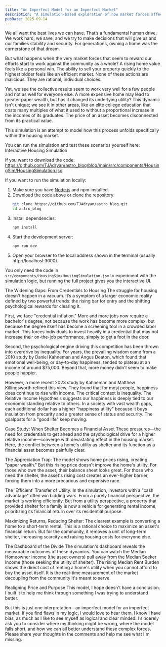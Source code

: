 ```yaml
---
title: "An Imperfect Model for an Imperfect Market"
description: "A simulation-based exploration of how market forces affect housing utility and affordability."
pubDate: 2025-09-14
---
```


We all want the best lives we can have. That’s a fundamental human drive. We work hard, we save, and we try to make decisions that will give us and our families stability and security. For generations, owning a home was the cornerstone of that dream.

But what happens when the very market forces that seem to reward our efforts start to work against the community as a whole? A rising home value feels like a personal win. The ability to sell your property quickly to the highest bidder feels like an efficient market. None of these actions are malicious. They are rational, individual choices.

Yet, we see the collective results seem to work very well for a few people and not as well for everyone else. A more expensive home may lead to greater paper wealth, but has it changed its underlying utility? This dynamic isn't unique; we see it in other areas, like an elite college education that costs many multiples of what it used to without a proportional increase in the incomes of its graduates. The price of an asset becomes disconnected from its practical value.

This simulation is an attempt to model how this process unfolds specifically within the housing market.

You can run the simulation and test these scenarios yourself here:
Interactive Housing Simulation

If you want to download the code:
https://github.com/TJAdryan/astro_blog/blob/main/src/components/HousingSim/HousingSimulation.jsx

If you want to run the simulation locally:

1. Make sure you have [Node.js](https://nodejs.org/) and npm installed.
2. Download the code above or clone the repository:
   ```bash
   git clone https://github.com/TJAdryan/astro_blog.git
   cd astro_blog
   ```
3. Install dependencies:
   ```bash
   npm install
   ```
4. Start the development server:
   ```bash
   npm run dev
   ```
5. Open your browser to the local address shown in the terminal (usually http://localhost:3000).

You only need the code in `src/components/HousingSim/HousingSimulation.jsx` to experiment with the simulation logic, but running the full project gives you the interactive UI.

The Widening Gaps: From Credentials to Housing
The struggle for housing doesn't happen in a vacuum. It’s a symptom of a larger economic reality defined by two powerful trends: the rising bar for entry and the shifting psychological rewards for clearing it.

First, we face "credential inflation." More and more jobs now require a bachelor's degree, not because the work has become more complex, but because the degree itself has become a screening tool in a crowded labor market. This forces individuals to invest heavily in a credential that may not increase their on-the-job performance, simply to get a foot in the door.

Second, the psychological engine driving this competition has been thrown into overdrive by inequality. For years, the prevailing wisdom came from a 2010 study by Daniel Kahneman and Angus Deaton, which found that emotional well-being, or day-to-day happiness, tended to plateau at an income of around $75,000. Beyond that, more money didn't seem to make people happier.

However, a more recent 2023 study by Kahneman and Matthew Killingsworth refined this view. They found that for most people, happiness does continue to rise with income. The critical context is inequality. The Relative Income Hypothesis suggests our happiness is deeply tied to our economic standing relative to others. In a society with vast wealth gaps, each additional dollar has a higher "happiness utility" because it buys insulation from precarity and a greater sense of status and security. The goalposts for a "good life" keep moving.

Case Study: When Shelter Becomes a Financial Asset
These pressures—the need for credentials to get ahead and the psychological drive for a higher relative income—converge with devastating effect in the housing market. Here, the conflict between a home's utility as shelter and its function as a financial asset becomes painfully clear.

The Appreciation Trap: The model shows home prices rising, creating "paper wealth." But this rising price doesn't improve the home's utility. For those who own the asset, their balance sheet looks great. For those who need the shelter, the asset's rising cost creates an ever-higher barrier, forcing them into a more precarious and expensive race.

The 'Efficient' Transfer of Utility: In the simulation, investors with a "cash advantage" often win bidding wars. From a purely financial perspective, the market is working efficiently. But from a utility perspective, a property that provided shelter for a family is now a vehicle for generating rental income, prioritizing its financial return over its residential purpose.

Maximizing Returns, Reducing Shelter: The clearest example is converting a home to a short-term rental. This is a rational choice to maximize an asset's financial return. But for the community, it removes a unit of long-term shelter, increasing scarcity and raising housing costs for everyone else.

The Dashboard of the Divide
The simulation's dashboard reveals the measurable outcomes of these dynamics. You can watch the Median Homeowner Income (the asset owners) pull away from the Median Seeker Income (those seeking the utility of shelter). The rising Median Rent Burden shows the direct cost of renting a home's utility when you cannot afford to buy the asset itself. It is the real-time measurement of the market decoupling from the community it's meant to serve.

Realigning Price and Purpose
This model, I hope doesn't have a conclusion. I built it to help me think through something I was trying to understand better. 

But this is just one interpretation—an imperfect model for an imperfect market. If you find flaws in my logic, I would love to hear them, I know I have bias, as much as I like to see myself as logical and clear minded.  I sincerely ask you to consider where my thinking might be wrong, where the model falls short, and how we can all better understand these complex forces. Please share your thoughts in the comments and help me see what I'm missing.